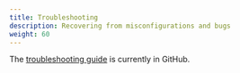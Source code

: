 ```yaml
---
title: Troubleshooting 
description: Recovering from misconfigurations and bugs
weight: 60
---
```


The [troubleshooting guide](https://github.com/confidential-containers/confidential-containers/blob/main/guides/troubleshooting.md) is currently in GitHub.
